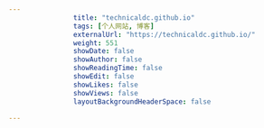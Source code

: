 ---
                title: "technicaldc.github.io"
                tags: [个人网站, 博客]
                externalUrl: "https://technicaldc.github.io/"
                weight: 551
                showDate: false
                showAuthor: false
                showReadingTime: false
                showEdit: false
                showLikes: false
                showViews: false
                layoutBackgroundHeaderSpace: false
                ---

